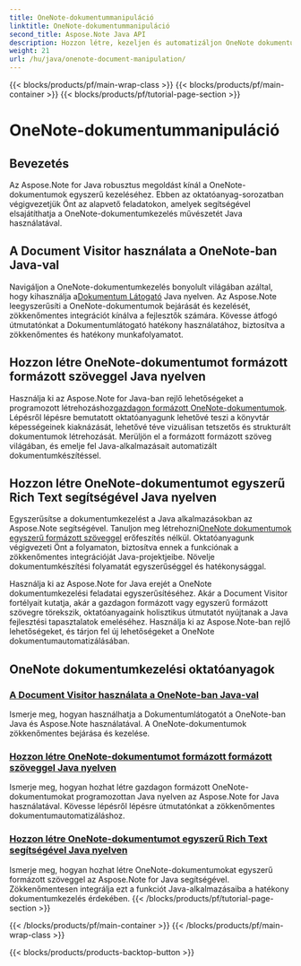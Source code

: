 ```yaml
---
title: OneNote-dokumentummanipuláció
linktitle: OneNote-dokumentummanipuláció
second_title: Aspose.Note Java API
description: Hozzon létre, kezeljen és automatizáljon OneNote dokumentumokat Java nyelven az Aspose.Note segítségével. Lépésről lépésre oktatóanyagok a Dokumentumlátogatóról, a formázott formázott szövegről és a formázott szöveg létrehozásáról.
weight: 21
url: /hu/java/onenote-document-manipulation/
---
```


{{< blocks/products/pf/main-wrap-class >}}
{{< blocks/products/pf/main-container >}}
{{< blocks/products/pf/tutorial-page-section >}}

# OneNote-dokumentummanipuláció


## Bevezetés

Az Aspose.Note for Java robusztus megoldást kínál a OneNote-dokumentumok egyszerű kezeléséhez. Ebben az oktatóanyag-sorozatban végigvezetjük Önt az alapvető feladatokon, amelyek segítségével elsajátíthatja a OneNote-dokumentumkezelés művészetét Java használatával.

## A Document Visitor használata a OneNote-ban Java-val
 Navigáljon a OneNote-dokumentumkezelés bonyolult világában azáltal, hogy kihasználja a[Dokumentum Látogató](./using-document-visitor/) Java nyelven. Az Aspose.Note leegyszerűsíti a OneNote-dokumentumok bejárását és kezelését, zökkenőmentes integrációt kínálva a fejlesztők számára. Kövesse átfogó útmutatónkat a Dokumentumlátogató hatékony használatához, biztosítva a zökkenőmentes és hatékony munkafolyamatot. 

## Hozzon létre OneNote-dokumentumot formázott formázott szöveggel Java nyelven
 Használja ki az Aspose.Note for Java-ban rejlő lehetőségeket a programozott létrehozáshoz[gazdagon formázott OneNote-dokumentumok](./create-onenote-document-formatted-rich-text/). Lépésről lépésre bemutatott oktatóanyagunk lehetővé teszi a könyvtár képességeinek kiaknázását, lehetővé téve vizuálisan tetszetős és strukturált dokumentumok létrehozását. Merüljön el a formázott formázott szöveg világában, és emelje fel Java-alkalmazásait automatizált dokumentumkészítéssel.

## Hozzon létre OneNote-dokumentumot egyszerű Rich Text segítségével Java nyelven
 Egyszerűsítse a dokumentumkezelést a Java alkalmazásokban az Aspose.Note segítségével. Tanuljon meg létrehozni[OneNote dokumentumok egyszerű formázott szöveggel](./create-onenote-document-simple-rich-text/) erőfeszítés nélkül. Oktatóanyagunk végigvezeti Önt a folyamaton, biztosítva ennek a funkciónak a zökkenőmentes integrációját Java-projektjeibe. Növelje dokumentumkészítési folyamatát egyszerűséggel és hatékonysággal. 

Használja ki az Aspose.Note for Java erejét a OneNote dokumentumkezelési feladatai egyszerűsítéséhez. Akár a Document Visitor fortélyait kutatja, akár a gazdagon formázott vagy egyszerű formázott szövegre törekszik, oktatóanyagaink holisztikus útmutatót nyújtanak a Java fejlesztési tapasztalatok emeléséhez. Használja ki az Aspose.Note-ban rejlő lehetőségeket, és tárjon fel új lehetőségeket a OneNote dokumentumautomatizálásában.
## OneNote dokumentumkezelési oktatóanyagok
### [A Document Visitor használata a OneNote-ban Java-val](./using-document-visitor/)
Ismerje meg, hogyan használhatja a Dokumentumlátogatót a OneNote-ban Java és Aspose.Note használatával. A OneNote-dokumentumok zökkenőmentes bejárása és kezelése.
### [Hozzon létre OneNote-dokumentumot formázott formázott szöveggel Java nyelven](./create-onenote-document-formatted-rich-text/)
Ismerje meg, hogyan hozhat létre gazdagon formázott OneNote-dokumentumokat programozottan Java nyelven az Aspose.Note for Java használatával. Kövesse lépésről lépésre útmutatónkat a zökkenőmentes dokumentumautomatizáláshoz.
### [Hozzon létre OneNote-dokumentumot egyszerű Rich Text segítségével Java nyelven](./create-onenote-document-simple-rich-text/)
Ismerje meg, hogyan hozhat létre OneNote-dokumentumokat egyszerű formázott szöveggel az Aspose.Note for Java segítségével. Zökkenőmentesen integrálja ezt a funkciót Java-alkalmazásaiba a hatékony dokumentumkezelés érdekében.
{{< /blocks/products/pf/tutorial-page-section >}}

{{< /blocks/products/pf/main-container >}}
{{< /blocks/products/pf/main-wrap-class >}}

{{< blocks/products/products-backtop-button >}}
